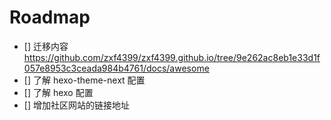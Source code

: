 # Roadmap

- [] 迁移内容 <https://github.com/zxf4399/zxf4399.github.io/tree/9e262ac8eb1e33d1f057e8953c3ceada984b4761/docs/awesome>
- [] 了解 hexo-theme-next 配置
- [] 了解 hexo 配置
- [] 增加社区网站的链接地址
